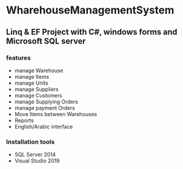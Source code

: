 # WharehouseManagementSystem

## Linq & EF Project with C#, windows forms and Microsoft SQL server

### features
- manage Warehouse
- manage Items
- manage Units
- manage Suppliers
- manage Customers
- manage Supplying Orders
- manage payment Orders
- Move Items between Warehouses
- Reports
- English/Arabic interface

### Installation tools
- SQL Server 2014
- Visual Studio 2019
